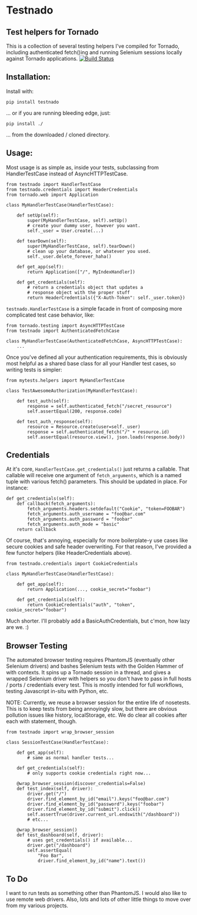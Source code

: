 Testnado
========
Test helpers for Tornado
------------------------
This is a collection of several testing helpers I've compiled for Tornado, including authenticated fetch()ing and running Selenium sessions locally against Tornado applications.
[![Build Status](https://travis-ci.org/joshmarshall/testnado.png?branch=master)](https://travis-ci.org/joshmarshall/testnado)

Installation:
-------------
Install with:

    pip install testnado


... or if you are running bleeding edge, just:

    pip install ./

... from the downloaded / cloned directory.

Usage:
------
Most usage is as simple as, inside your tests, subclassing from HandlerTestCase instead of AsyncHTTPTestCase.

    from testnado import HandlerTestCase
    from testnado.credentials import HeaderCredentials
    from tornado.web import Application

    class MyHandlerTestCase(HandlerTestCase):

        def setUp(self):
            super(MyHandlerTestCase, self).setUp()
            # create your dummy user, however you want.
            self._user = User.create(...)

        def tearDown(self):
            super(MyHandlerTestCase, self).tearDown()
            # clean up your database, or whatever you used.
            self._user.delete_forever_haha()

        def get_app(self):
            return Application(["/", MyIndexHandler])

        def get_credentials(self):
            # return a credentials object that updates a
            # response object with the proper stuff
            return HeaderCredentials({"X-Auth-Token": self._user.token})


`testnado.HandlerTestCase` is a simple facade in front of composing more complicated test case behavior, like:

    from tornado.testing import AsyncHTTPTestCase
    from testnado import AuthenticatedFetchCase

    class MyHandlerTestCase(AuthenticatedFetchCase, AsyncHTTPTestCase):
        ...

Once you've defined all your authentication requirements, this is obviously most helpful as a shared base class for all your Handler test cases, so writing tests is simpler:

    from mytests.helpers import MyHandlerTestCase

    class TestAwesomeAuthorization(MyHandlerTestCase):

        def test_auth(self):
            response = self.authenticated_fetch("/secret_resource")
            self.assertEqual(200, response.code)

        def test_auth_response(self):
            resource = Resource.create(user=self._user)
            response = self.authenticated_fetch("/" + resource.id)
            self.assertEqual(resource.view(), json.loads(response.body))


Credentials
-----------
At it's core, `HandlerTestCase.get_credentials()` just returns a callable. That callable will receive one argument of `fetch_arguments`, which is a named tuple with various fetch() parameters. This should be updated in place. For instance:

    def get_credentials(self):
        def callback(fetch_arguments):
            fetch_arguments.headers.setdefault("Cookie", "token=FOOBAR")
            fetch_arguments.auth_username = "foo@bar.com"
            fetch_arguments.auth_password = "foobar"
            fetch_arguments.auth_mode = "basic"
        return callback

Of course, that's annoying, especially for more boilerplate-y use cases like secure cookies and safe header overwriting. For that reason, I've provided a few functor helpers (like HeaderCredentials above).

    from testnado.credentials import CookieCredentials

    class MyHandlerTestCase(HandlerTestCase):

        def get_app(self):
            return Application(..., cookie_secret="foobar")

        def get_credentials(self):
            return CookieCredentials("auth", "token", cookie_secret="foobar")

Much shorter. I'll probably add a BasicAuthCredentials, but c'mon, how lazy are we. :)

Browser Testing
---------------
The automated browser testing requires PhantomJS (eventually other Selenium drivers) and bashes Selenium tests with the Golden Hammer of with contexts. It spins up a Tornado session in a thread, and gives a wrapped Selenium driver with helpers so you don't have to pass in full hosts / ports / credentials every test. This is mostly intended for full workflows, testing Javascript in-situ with Python, etc.

NOTE: Currently, we reuse a browser session for the entire life of nosetests. This is to keep tests from being annoyingly slow, but there are obvious pollution issues like history, localStorage, etc. We do clear all cookies after each with statement, though.

    from testnado import wrap_browser_session

    class SessionTestCase(HandlerTestCase):

        def get_app(self):
            # same as normal handler tests...

        def get_credentials(self):
            # only supports cookie credentials right now...

        @wrap_browser_session(discover_credentials=False)
        def test_index(self, driver):
            driver.get("/")
            driver.find_element_by_id("email").keys("foo@bar.com")
            driver.find_element_by_id("password").keys("foobar")
            driver.find_element_by_id("submit").click()
            self.assertTrue(driver.current_url.endswith("/dashboard"))
            # etc...

        @wrap_browser_session()
        def test_dashboard(self, driver):
            # uses get_credentials() if available...
            driver.get("/dashboard")
            self.assertEqual(
                "Foo Bar",
                driver.find_element_by_id("name").text())


To Do
-----
I want to run tests as something other than PhantomJS. I would also like to use remote web drivers. Also, lots and lots of other little things to move over from my various projects.
